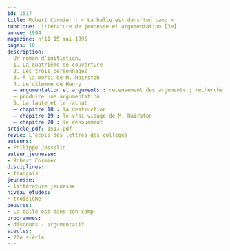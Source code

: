 ```yaml
---
id: 1517
title: Robert Cormier : « La balle est dans ton camp »
rubrique: Littérature de jeunesse et argumentation [3e]
annee: 1994
magazine: n°11 15 mai 1995
pages: 10
description: 
  Un roman d’initiation…
  1. La quatrième de couverture
  2. Les trois personnages
  3. À la merci de M. Hairston
  4. Le dilemme de Henry
  – argumentation et arguments : recensement des arguments ; recherche d’arguments
  – produire une argumentation
  5. La faute et le rachat
  – chapitre 18 : la destruction
  – chapitre 19 : le vrai visage de M. Hairston
  – chapitre 20 : le dénouement
article_pdf: 1517.pdf
revue: L’école des lettres des collèges
auteurs:
- Philippe Josselin
auteur_jeunesse:
- Robert Cormier
disciplines:
- français
jeunesse:
- littérature jeunesse
niveau_etudes:
- troisième
oeuvres:
- La balle est dans ton camp
programmes:
- discours - argumentatif
siecles:
- 20e siècle
---
```

